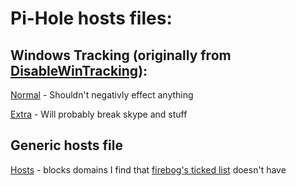 # Pi-Hole hosts files:
## Windows Tracking (originally from [DisableWinTracking](https://github.com/10se1ucgo/DisableWinTracking/blob/master/dwt.py#L333)\):
[Normal](/projects/hosts/wintracking/normal) - Shouldn't negativly effect anything

[Extra](/projects/hosts/wintracking/extra) - Will probably break skype and stuff

## Generic hosts file
[Hosts](/projects/hosts/hosts) - blocks domains I find that [firebog's ticked list](https://v.firebog.net/hosts/lists.php?type=tick) doesn't have